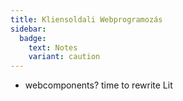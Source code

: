 ```yaml
---
title: Kliensoldali Webprogramozás
sidebar:
  badge:
    text: Notes
    variant: caution
---
```


- webcomponents? time to rewrite Lit

